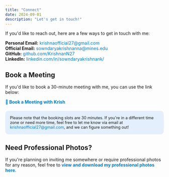 ```yaml
---
title: "Connect"
date: 2024-09-01
description: "Let's get in touch!"
---
```


<p>If you'd like to reach out, here are a few ways to get in touch with me:</p>

<ul style="list-style-type: none; padding-left: 0;">
    <li><strong><i class="fas fa-envelope"></i> Personal Email:</strong> 
        <a href="mailto:krishnaofficial27@gmail.com" style="color: #007acc; text-decoration: none;">krishnaofficial27@gmail.com</a>
    </li>
    <li><strong><i class="fas fa-envelope"></i> Official Email:</strong> 
        <a href="mailto:sowndaryakrishnanna@mines.edu" style="color: #007acc; text-decoration: none;">sowndaryakrishnanna@mines.edu</a>
    </li>
    <li><strong><i class="fab fa-github"></i> GitHub:</strong> 
        <a href="https://github.com/KrishnanN27" target="_blank" style="color: #007acc; text-decoration: none;">github.com/KrishnanN27</a>
    </li>
    <li><strong><i class="fab fa-linkedin"></i> LinkedIn:</strong> 
        <a href="https://www.linkedin.com/in/sowndaryakrishnank/" target="_blank" style="color: #007acc; text-decoration: none;">linkedin.com/in/sowndaryakrishnank/</a>
    </li>
</ul>

<h2>Book a Meeting</h2>

<p>If you'd like to book a 30-minute meeting with me, you can use the link below:</p>

<a href="https://outlook.office365.com/owa/calendar/MeetwithKrish@mines0.onmicrosoft.com/bookings/" target="_blank" style="color: #007acc; text-decoration: none; font-weight: bold;">
    📅 Book a Meeting with Krish
</a>

<div style="background-color: rgba(0, 122, 255, 0.1); padding: 15px; border-radius: 10px; margin-top: 20px;">
    <p style="margin: 0; font-size: 0.9em;">
        Please note that the booking slots are 30 minutes. If you're in a different time zone or need more time, feel free to let me know via email at <a href="mailto:krishnaofficial27@gmail.com" style="color: #007acc; text-decoration: none;">krishnaofficial27@gmail.com</a>, and we can figure something out!
    </p>
</div>

<h2>Need Professional Photos?</h2>

<p>If you're planning on inviting me somewhere or require professional photos for any reason, feel free to <a href="/professional/" style="color: #007acc; text-decoration: none; font-weight: bold;">view and download my professional photos here</a>.</p>

